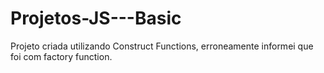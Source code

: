 # Projetos-JS---Basic 


Projeto criada utilizando Construct Functions, erroneamente informei que foi com factory function. 
